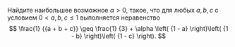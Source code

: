 Найдите наибольшее возможное $\alpha  > 0$, такое, что для любых $a, b, c$ с условием $0 < a, b, c\leq 1$ выполняется неравенство  $$
\frac{1}
{{a + b + c}} \geq \frac{1}
{3} + \alpha \left( {1 - a} \right)\left( {1 - b} \right)\left( {1 - c} \right).
$$